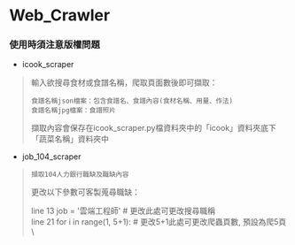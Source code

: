 # Web_Crawler
### 使用時須注意版權問題

* icook_scraper
> 輸入欲搜尋食材或食譜名稱，爬取頁面數後即可擷取：
> 
>     食譜名稱json檔案：包含食譜名、食譜內容(食材名稱、用量、作法)
>     食譜名稱jpg檔案：食譜照片
> 擷取內容會保存在icook_scraper.py檔資料夾中的「icook」資料夾底下「蔬菜名稱」資料夾中


* job_104_scraper
>     擷取104人力銀行職缺及職缺內容
> 更改以下參數可客製蒐尋職缺：
> 
> line 13  job = '雲端工程師'  # 更改此處可更改搜尋職稱\
> line 21  for i in range(1, 5+1):  # 更改5+1此處可更改爬蟲頁數, 預設為爬5頁\
